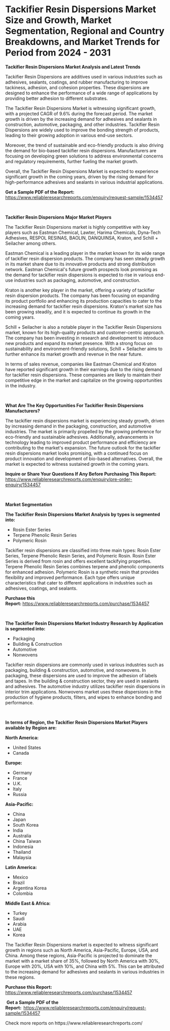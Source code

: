 <p><h1>Tackifier Resin Dispersions Market Size and Growth, Market Segmentation, Regional and Country Breakdowns, and Market Trends for Period from 2024 -  2031</h1></p><p><strong>Tackifier Resin Dispersions Market Analysis and Latest Trends</strong></p>
<p><p>Tackifier Resin Dispersions are additives used in various industries such as adhesives, sealants, coatings, and rubber manufacturing to improve tackiness, adhesion, and cohesion properties. These dispersions are designed to enhance the performance of a wide range of applications by providing better adhesion to different substrates.</p><p>The Tackifier Resin Dispersions Market is witnessing significant growth, with a projected CAGR of 9.6% during the forecast period. The market growth is driven by the increasing demand for adhesives and sealants in construction, automotive, packaging, and other industries. Tackifier Resin Dispersions are widely used to improve the bonding strength of products, leading to their growing adoption in various end-use sectors.</p><p>Moreover, the trend of sustainable and eco-friendly products is also driving the demand for bio-based tackifier resin dispersions. Manufacturers are focusing on developing green solutions to address environmental concerns and regulatory requirements, further fueling the market growth.</p><p>Overall, the Tackifier Resin Dispersions Market is expected to experience significant growth in the coming years, driven by the rising demand for high-performance adhesives and sealants in various industrial applications.</p></p>
<p><strong>Get a Sample PDF of the Report:&nbsp;</strong> <a href="https://www.reliableresearchreports.com/enquiry/request-sample/1534457">https://www.reliableresearchreports.com/enquiry/request-sample/1534457</a></p>
<p>&nbsp;</p>
<p><strong>Tackifier Resin Dispersions Major Market Players</strong></p>
<p><p>The Tackifier Resin Dispersions market is highly competitive with key players such as Eastman Chemical, Lawter, Harima Chemicals, Dyna-Tech Adhesives, RESPOL RESINAS, BAOLIN, DANQUINSA, Kraton, and Schill + Seilacher among others.</p><p>Eastman Chemical is a leading player in the market known for its wide range of tackifier resin dispersion products. The company has seen steady growth in its market share due to its innovative products and strong distribution network. Eastman Chemical's future growth prospects look promising as the demand for tackifier resin dispersions is expected to rise in various end-use industries such as packaging, automotive, and construction.</p><p>Kraton is another key player in the market, offering a variety of tackifier resin dispersion products. The company has been focusing on expanding its product portfolio and enhancing its production capacities to cater to the increasing demand for tackifier resin dispersions. Kraton's market size has been growing steadily, and it is expected to continue its growth in the coming years.</p><p>Schill + Seilacher is also a notable player in the Tackifier Resin Dispersions market, known for its high-quality products and customer-centric approach. The company has been investing in research and development to introduce new products and expand its market presence. With a strong focus on sustainability and environment-friendly solutions, Schill + Seilacher aims to further enhance its market growth and revenue in the near future.</p><p>In terms of sales revenue, companies like Eastman Chemical and Kraton have reported significant growth in their earnings due to the rising demand for tackifier resin dispersions. These companies are likely to maintain their competitive edge in the market and capitalize on the growing opportunities in the industry.</p></p>
<p>&nbsp;</p>
<p><strong>What Are The Key Opportunities For Tackifier Resin Dispersions Manufacturers?</strong></p>
<p><p>The tackifier resin dispersions market is experiencing steady growth, driven by increasing demand in the packaging, construction, and automotive industries. The market is primarily propelled by the growing preference for eco-friendly and sustainable adhesives. Additionally, advancements in technology leading to improved product performance and efficiency are contributing to the market's expansion. The future outlook for the tackifier resin dispersions market looks promising, with a continued focus on product innovation and development of bio-based alternatives. Overall, the market is expected to witness sustained growth in the coming years.</p></p>
<p><strong>Inquire or Share Your Questions If Any Before Purchasing This Report:</strong> <a href="https://www.reliableresearchreports.com/enquiry/pre-order-enquiry/1534457">https://www.reliableresearchreports.com/enquiry/pre-order-enquiry/1534457</a></p>
<p>&nbsp;</p>
<p><strong>Market Segmentation</strong></p>
<p><strong>The Tackifier Resin Dispersions Market Analysis by types is segmented into:</strong></p>
<p><ul><li>Rosin Ester Series</li><li>Terpene Phenolic Resin Series</li><li>Polymeric Rosin</li></ul></p>
<p><p>Tackifier resin dispersions are classified into three main types: Rosin Ester Series, Terpene Phenolic Resin Series, and Polymeric Rosin. Rosin Ester Series is derived from rosin and offers excellent tackifying properties. Terpene Phenolic Resin Series combines terpene and phenolic components for enhanced adhesion. Polymeric Rosin is a synthetic resin that provides flexibility and improved performance. Each type offers unique characteristics that cater to different applications in industries such as adhesives, coatings, and sealants.</p></p>
<p><strong>Purchase this Report:&nbsp;</strong><a href="https://www.reliableresearchreports.com/purchase/1534457">https://www.reliableresearchreports.com/purchase/1534457</a></p>
<p>&nbsp;</p>
<p><strong>The Tackifier Resin Dispersions Market Industry Research by Application is segmented into:</strong></p>
<p><ul><li>Packaging</li><li>Building & Construction</li><li>Automotive</li><li>Nonwovens</li></ul></p>
<p><p>Tackifier resin dispersions are commonly used in various industries such as packaging, building & construction, automotive, and nonwovens. In packaging, these dispersions are used to improve the adhesion of labels and tapes. In the building & construction sector, they are used in sealants and adhesives. The automotive industry utilizes tackifier resin dispersions in interior trim applications. Nonwovens market uses these dispersions in the production of hygiene products, filters, and wipes to enhance bonding and performance.</p></p>
<p>&nbsp;</p>
<p><strong>In terms of Region, the Tackifier Resin Dispersions Market Players available by Region are:</strong></p>
<p>
    <p> <strong> North America: </strong>
        <ul>
            <li>United States</li>
            <li>Canada</li>
        </ul>
        </p> 
    <p> <strong> Europe: </strong>
        <ul>
            <li>Germany</li>
            <li>France</li>
            <li>U.K.</li>
            <li>Italy</li>
            <li>Russia</li>
        </ul>
        </p> 
    <p> <strong> Asia-Pacific: </strong>
        <ul>
            <li>China</li>
            <li>Japan</li>
            <li>South Korea</li>
            <li>India</li>
            <li>Australia</li>
            <li>China Taiwan</li>
            <li>Indonesia</li>
            <li>Thailand</li>
            <li>Malaysia</li>
        </ul>
        </p> 
    <p> <strong> Latin America: </strong>
        <ul>
            <li>Mexico</li>
            <li>Brazil</li>
            <li>Argentina Korea</li>
            <li>Colombia</li>
        </ul>
        </p> 
    <p> <strong> Middle East & Africa: </strong>
        <ul>
            <li>Turkey</li>
            <li>Saudi</li>
            <li>Arabia</li>
            <li>UAE</li>
            <li>Korea</li>
        </ul>
    </p>
    </p>
<p><p>The Tackifier Resin Dispersions market is expected to witness significant growth in regions such as North America, Asia-Pacific, Europe, USA, and China. Among these regions, Asia-Pacific is projected to dominate the market with a market share of 35%, followed by North America with 30%, Europe with 20%, USA with 10%, and China with 5%. This can be attributed to the increasing demand for adhesives and sealants in various industries in these regions.</p></p>
<p><strong>Purchase this Report: </strong><a href="https://www.reliableresearchreports.com/purchase/1534457">https://www.reliableresearchreports.com/purchase/1534457</a></p>
<p>&nbsp;<strong>Get a Sample PDF of the Report:&nbsp;&nbsp;</strong><a href="https://www.reliableresearchreports.com/enquiry/request-sample/1534457">https://www.reliableresearchreports.com/enquiry/request-sample/1534457</a></p>
<p><strong></strong></p>
<p>Check more reports on https://www.reliableresearchreports.com/</p>